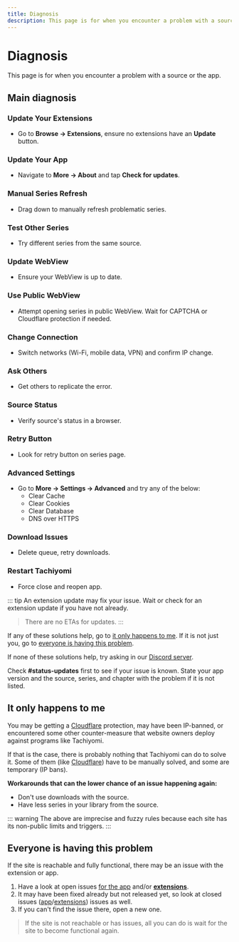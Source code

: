 ```yaml
---
title: Diagnosis
description: This page is for when you encounter a problem with a source or the app.
---
```


# Diagnosis

This page is for when you encounter a problem with a source or the app.

## Main diagnosis

### Update Your Extensions
- Go to **Browse -> Extensions**, ensure no extensions have an **Update** button.

### Update Your App
- Navigate to **More -> About** and tap **Check for updates**.

### Manual Series Refresh
- Drag down to manually refresh problematic series.

### Test Other Series
- Try different series from the same source.

### Update WebView
- Ensure your WebView is up to date.

### Use Public WebView
- Attempt opening series in public WebView. Wait for CAPTCHA or Cloudflare protection if needed.

### Change Connection
- Switch networks (Wi-Fi, mobile data, VPN) and confirm IP change.

### Ask Others
- Get others to replicate the error.

### Source Status
- Verify source's status in a browser.

### Retry Button
- Look for retry button on series page.

### Advanced Settings
- Go to **More -> Settings -> Advanced** and try any of the below:
  - Clear Cache
  - Clear Cookies
  - Clear Database
  - DNS over HTTPS

### Download Issues
- Delete queue, retry downloads.

### Restart Tachiyomi
- Force close and reopen app.

::: tip
An extension update may fix your issue.
Wait or check for an extension update if you have not already.
> There are no ETAs for updates.
:::

If any of these solutions help, go to [it only happens to me](#it-only-happens-to-me). If it is not just you, go to [everyone is having this problem](https://tachiyomi.org/help/guides/troubleshooting/#everyone-is-having-this-problem).

If none of these solutions help, try asking in our [Discord server](https://discord.gg/tachiyomi).

Check **#status-updates** first to see if your issue is known. State your app version and the source, series, and chapter with the problem if it is not listed.

## It only happens to me
You may be getting a [Cloudflare](#solving-cloudflare-issues) protection, may have been IP-banned, or encountered some other counter-measure that website owners deploy against programs like Tachiyomi.

If that is the case, there is probably nothing that Tachiyomi can do to solve it. Some of them (like [Cloudflare](#solving-cloudflare-issues)) have to be manually solved, and some are temporary (IP bans).

**Workarounds that can the lower chance of an issue happening again:**
- Don't use downloads with the source.
- Have less series in your library from the source.

::: warning
The above are imprecise and fuzzy rules because each site has its non-public limits and triggers.
:::

## Everyone is having this problem
If the site is reachable and fully functional, there may be an issue with the extension or app.

1. Have a look at open issues [for the app](https://github.com/tachiyomiorg/tachiyomi/issues) and/or [**extensions**](https://github.com/tachiyomiorg/tachiyomi-extensions/issues).
1. It may have been fixed already but not released yet, so look at closed issues ([app](https://github.com/tachiyomiorg/tachiyomi/issues?q=is%3Aissue+is%3Aclosed)/[extensions](https://github.com/tachiyomiorg/tachiyomi-extensions/issues?q=is%3Aissue+is%3Aclosed)) issues as well.
1. If you can't find the issue there, open a new one.

> If the site is not reachable or has issues, all you can do is wait for the site to become functional again.
